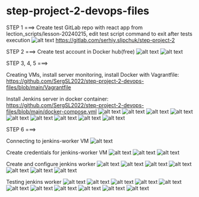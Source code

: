 # step-project-2-devops-files

STEP 1 ===>
Create test GitLab repo with react app from lection_scripts/lesson-20240215, edit test script command to exit after tests execution
![alt text](<screenshots/Знімок екрана з 2024-03-20 19-11-49.png>)
https://gitlab.com/serhiy.slipchuk/step-project-2

STEP 2 ===> 
Create test account in Docker hub(free)
![alt text](<screenshots/Знімок екрана з 2024-03-20 19-27-55.png>)
![alt text](<screenshots/Знімок екрана з 2024-03-20 19-31-05.png>)


STEP 3, 4, 5 ===>

Creating VMs, install server monitoring, install Docker with Vagrantfile: https://github.com/SergSL2022/step-project-2-devops-files/blob/main/Vagrantfile

Install Jenkins server in docker container:
https://github.com/SergSL2022/step-project-2-devops-files/blob/main/docker-compose.yml
![alt text](<screenshots/Знімок екрана з 2024-03-20 20-54-55.png>)
![alt text](<screenshots/Знімок екрана з 2024-03-20 20-36-13.png>)
![alt text](<screenshots/Знімок екрана з 2024-03-20 20-37-53.png>)
![alt text](<screenshots/Знімок екрана з 2024-03-20 20-38-28.png>)
![alt text](<screenshots/Знімок екрана з 2024-03-20 20-40-17.png>)
![alt text](<screenshots/Знімок екрана з 2024-03-20 20-41-41.png>)
![alt text](<screenshots/Знімок екрана з 2024-03-20 20-41-53.png>)
![alt text](<screenshots/Знімок екрана з 2024-03-20 20-55-36.png>)
![alt text](<screenshots/Знімок екрана з 2024-03-20 20-44-30.png>)

STEP 6 ===>

Connecting to jenkins-worker VM
![alt text](<screenshots/Знімок екрана з 2024-03-20 21-18-57.png>) 

Create credentials for jenkins-worker VM
![alt text](<screenshots/Знімок екрана з 2024-03-20 21-20-32.png>)
![alt text](<screenshots/Знімок екрана з 2024-03-20 21-33-24.png>)
![alt text](<screenshots/Знімок екрана з 2024-03-20 21-21-03.png>)

Create and configure jenkins worker
![alt text](<screenshots/Знімок екрана з 2024-03-20 21-21-34.png>)
![alt text](<screenshots/Знімок екрана з 2024-03-20 21-22-01.png>)
![alt text](<screenshots/Знімок екрана з 2024-03-20 21-25-18.png>)
![alt text](<screenshots/Знімок екрана з 2024-03-20 21-26-18.png>)
![alt text](<screenshots/Знімок екрана з 2024-03-20 21-27-48.png>)
![alt text](<screenshots/Знімок екрана з 2024-03-20 21-28-09.png>)
![alt text](<screenshots/Знімок екрана з 2024-03-20 21-52-49.png>)

Testing jenkins worker
![alt text](<screenshots/Знімок екрана з 2024-03-20 22-51-15.png>)
![alt text](<screenshots/Знімок екрана з 2024-03-20 22-52-08.png>)
![alt text](<screenshots/Знімок екрана з 2024-03-20 22-56-12.png>)
![alt text](<screenshots/Знімок екрана з 2024-03-20 22-56-20.png>)
![alt text](<screenshots/Знімок екрана з 2024-03-20 22-56-27.png>)
![alt text](<screenshots/Знімок екрана з 2024-03-20 22-56-59.png>)
![alt text](<screenshots/Знімок екрана з 2024-03-20 22-57-39.png>)
![alt text](<screenshots/Знімок екрана з 2024-03-20 22-58-05.png>)
![alt text](<screenshots/Знімок екрана з 2024-03-20 22-58-41.png>)
![alt text](<screenshots/Знімок екрана з 2024-03-20 22-59-02.png>)
![alt text](<screenshots/Знімок екрана з 2024-03-20 23-09-11.png>)



